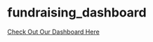 # fundraising_dashboard
[Check Out Our Dashboard Here](https://imaginative-faun-f671b7.netlify.app/)
